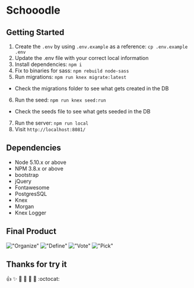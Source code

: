 # Schooodle


## Getting Started

1. Create the `.env` by using `.env.example` as a reference: `cp .env.example .env`
2. Update the .env file with your correct local information
3. Install dependencies: `npm i`
4. Fix to binaries for sass: `npm rebuild node-sass`
5. Run migrations: `npm run knex migrate:latest`
  - Check the migrations folder to see what gets created in the DB
6. Run the seed: `npm run knex seed:run`
  - Check the seeds file to see what gets seeded in the DB
7. Run the server: `npm run local`
8. Visit `http://localhost:8081/`

## Dependencies

- Node 5.10.x or above
- NPM 3.8.x or above
- bootstrap
- jQuery
- Fontawesome
- PostgresSQL
- Knex
- Morgan
- Knex Logger

## Final Product

!["Organize"](/docs/-m.png)
!["Define"](/docs/-new.png)
!["Vote"](/docs/.png)
!["Pick"](/docs/t.png)

## Thanks for try it
:+1: :sparkles: :camel: :tada:
:rocket: :metal: :octocat: